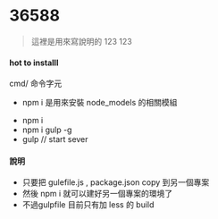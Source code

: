 # 36588

> 這裡是用來寫說明的 123 123 


#### hot to installl 

cmd/ 命令字元
*  npm i 是用來安裝 node_models 的相關模組
 + npm i
 + npm i gulp -g
 + gulp // start sever


#### 說明
*  只要把 gulefile.js , package.json  copy 到另一個專案
*  然後 npm i 就可以建好另一個專案的環境了
*  不過gulpfile 目前只有加 less 的 build

